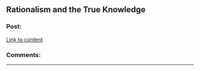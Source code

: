 ## Rationalism and the True Knowledge

### Post:

[Link to content](http://crookedtimber.org/2015/05/15/rationalism-and-the-true-knowledge/)

### Comments:

---

